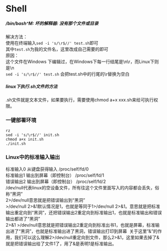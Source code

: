 # Shell
##### /bin/bash^M: 坏的解释器: 没有那个文件或目录 
解决方法：<br>
    使用在终端输入`sed -i 's/\r$//' test.sh`即可 <br>
    其中`test.sh`为我的文件名，这里改成自己需要的即可<br>
原因：<br>
    这个文件在Windows 下编辑过，在Windows下每一行结尾是\n\r，而Linux下则是\n<br>
    `sed -i 's/\r$//' test.sh` 会把test.sh中的行尾的\r替换为空白<br>    
##### linux下执行.sh文件的方法  
.sh文件就是文本文件，如果要执行，需要使用chmod a+x xxx.sh来给可执行权限。  

### 一键部署环境
```shell
rz
sed -i 's/\r$//' init.sh
chmod a+x init.sh
./init.sh
```

### Linux中的标准输入输出   
标准输入0    从键盘获得输入 /proc/self/fd/0    
标准输出1    输出到屏幕（即控制台） /proc/self/fd/1    
错误输出2    输出到屏幕（即控制台） /proc/self/fd/2    
/dev/null代表linux的空设备文件，所有往这个文件里面写入的内容都会丢失，俗称“黑洞”    
2>/dev/null意思就是把错误输出到“黑洞”   
\>/dev/null 2>&1默认情况是1，也就是等同于1>/dev/null 2>&1。意思就是把标准输出重定向到“黑洞”，还把错误输出2重定向到标准输出1，也就是标准输出和错误输出都进了“黑洞”    
2>&1 >/dev/null意思就是把错误输出2重定向到标准出书1，也就是屏幕，标准输出进了“黑洞”，也就是标准输出进了黑洞，错误输出打印到屏幕 
关于这里”&”的作用，我们可以这么理解2>/dev/null重定向到文件，那么2>&1，这里如果去掉了&就是把错误输出给了文件1了，用了&是表明1是标准输出。


